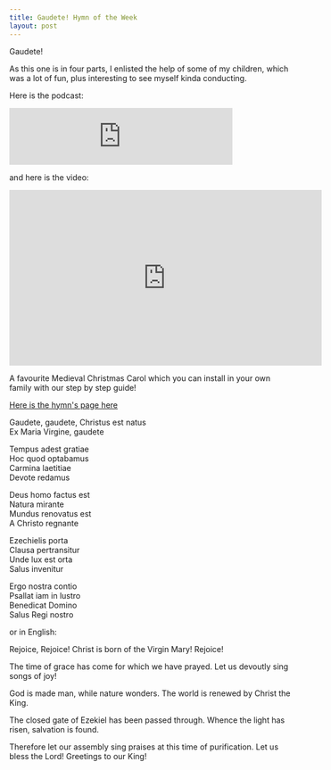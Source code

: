```yaml
---
title: Gaudete! Hymn of the Week
layout: post
---
```


Gaudete!

As this one is in four parts, I enlisted the help of some of my children, which was a lot of fun, plus interesting to see myself kinda conducting.

Here is the podcast:

<iframe src="https://anchor.fm/veronica-brandt/embed/episodes/Gaudete---Hymn-of-the-Week-from-A-New-Book-of-Old-Hymns-emmcl2" height="102px" width="400px" frameborder="0" scrolling="no"></iframe>

and here is the video:

<iframe width="560" height="315" src="https://www.youtube.com/embed/_eVODtuJZoM" frameborder="0" allow="accelerometer; autoplay; clipboard-write; encrypted-media; gyroscope; picture-in-picture" allowfullscreen></iframe>

A favourite Medieval Christmas Carol which you can install in your own family with our step by step guide!

[Here is the hymn's page here](https://newbookoldhymns.brandt.id.au/hymns/gaudete.html)

Gaudete, gaudete, Christus est natus  
Ex Maria Virgine, gaudete  

Tempus adest gratiae  
Hoc quod optabamus  
Carmina laetitiae  
Devote redamus  

Deus homo factus est  
Natura mirante  
Mundus renovatus est  
A Christo regnante

Ezechielis porta  
Clausa pertransitur  
Unde lux est orta  
Salus invenitur

Ergo nostra contio  
Psallat iam in lustro  
Benedicat Domino  
Salus Regi nostro

or in English:

Rejoice, Rejoice! Christ is born of the Virgin Mary! Rejoice!

The time of grace has come for which we have prayed. Let us devoutly sing songs of joy!

God is made man, while nature wonders. The world is renewed by Christ the King.

The closed gate of Ezekiel has been passed through. Whence the light has risen, salvation is found.

Therefore let our assembly sing praises at this time of purification. Let us bless the Lord! Greetings to our King!
